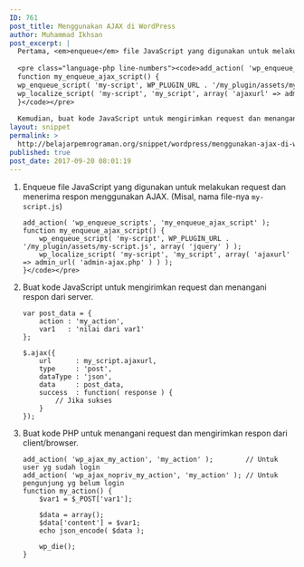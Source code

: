 ```yaml
---
ID: 761
post_title: Menggunakan AJAX di WordPress
author: Muhammad Ikhsan
post_excerpt: |
  Pertama, <em>enqueue</em> file JavaScript yang digunakan untuk melakukan request dan menerima respon menggunakan AJAX. (Misal, nama file-nya <code>my-script.js</code>)
  
  <pre class="language-php line-numbers"><code>add_action( 'wp_enqueue_scripts', 'my_enqueue_ajax_script' );
  function my_enqueue_ajax_script() {
  wp_enqueue_script( 'my-script', WP_PLUGIN_URL . '/my_plugin/assets/my-script.js', array( 'jquery' ) );
  wp_localize_script( 'my-script', 'my_script', array( 'ajaxurl' => admin_url( 'admin-ajax.php' ) ) );
  }</code></pre>
  
  Kemudian, buat kode JavaScript untuk mengirimkan request dan menangani respon dari server.
layout: snippet
permalink: >
  http://belajarpemrograman.org/snippet/wordpress/menggunakan-ajax-di-wordpress/
published: true
post_date: 2017-09-20 08:01:19
---
```

1.  Enqueue file JavaScript yang digunakan untuk melakukan request dan menerima respon menggunakan AJAX. (Misal, nama file-nya `my-script.js`)

    ~~~~~~~~~~~~~~~~~~~~~~~~~~~~~~~~~~~~~~~~~~~~~~~~~~~~~~~~~~~~~~~~ {.language-php .line-numbers}
    add_action( 'wp_enqueue_scripts', 'my_enqueue_ajax_script' );
    function my_enqueue_ajax_script() {
    	wp_enqueue_script( 'my-script', WP_PLUGIN_URL . '/my_plugin/assets/my-script.js', array( 'jquery' ) );
    	wp_localize_script( 'my-script', 'my_script', array( 'ajaxurl' => admin_url( 'admin-ajax.php' ) ) );
    }</code></pre>
    ~~~~~~~~~~~~~~~~~~~~~~~~~~~~~~~~~~~~~~~~~~~~~~~~~~~~~~~~~~~~~~~~

2.  Buat kode JavaScript untuk mengirimkan request dan menangani respon dari server.

    ~~~~~~~~~~~~~~~~~~~~~~~~~~~~~~~~~~~~~~~~~~~~~~~~~~~~~~~~~~~~~~~~ {.language-javascript .line-numbers}
    var post_data = {
    	action : 'my_action',
    	var1   : 'nilai dari var1'
    };

    $.ajax({
    	url      : my_script.ajaxurl,
    	type     : 'post',
    	dataType : 'json',
    	data     : post_data,
    	success  : function( response ) {
    		// Jika sukses
    	}
    });
    ~~~~~~~~~~~~~~~~~~~~~~~~~~~~~~~~~~~~~~~~~~~~~~~~~~~~~~~~~~~~~~~~

3.  Buat kode PHP untuk menangani request dan mengirimkan respon dari client/browser.

    ~~~~~~~~~~~~~~~~~~~~~~~~~~~~~~~~~~~~~~~~~~~~~~~~~~~~~~~~~~~~~~~~ {.language-php .line-numbers}
    add_action( 'wp_ajax_my_action', 'my_action' );        // Untuk user yg sudah login
    add_action( 'wp_ajax_nopriv_my_action', 'my_action' ); // Untuk pengunjung yg belum login
    function my_action() {
    	$var1 = $_POST['var1'];

    	$data = array();
    	$data['content'] = $var1;
    	echo json_encode( $data );

    	wp_die();
    }
    ~~~~~~~~~~~~~~~~~~~~~~~~~~~~~~~~~~~~~~~~~~~~~~~~~~~~~~~~~~~~~~~~